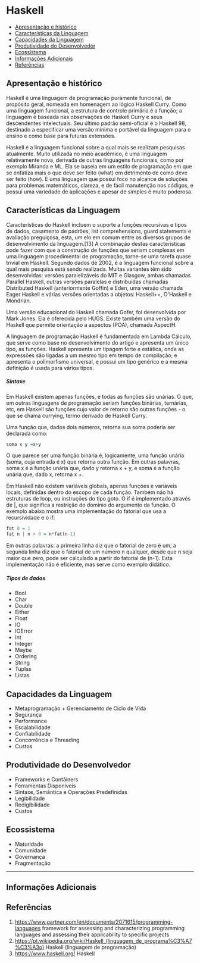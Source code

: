 # Haskell

  * [Apresentação e histórico](#apresenta--o-e-hist-rico)
  * [Características da Linguagem](#caracter-sticas-da-linguagem)
  * [Capacidades da Linguagem](#capacidades-da-linguagem)
  * [Produtividade do Desenvolvedor](#produtividade-do-desenvolvedor)
  * [Ecossistema](#ecossistema)
  * [Informações Adicionais](#informa--es-adicionais)
  * [Referências](#refer-ncias)

## Apresentação e histórico

Haskell é uma linguagem de programação puramente funcional, de propósito geral, nomeada em homenagem ao lógico Haskell Curry. Como uma linguagem funcional, a estrutura de controle primária é a função; a linguagem é baseada nas observações de Haskell Curry e seus descendentes intelectuais. Seu último padrão semi-oficial é o Haskell 98, destinado a especificar uma versão mínima e portável da linguagem para o ensino e como base para futuras extensões.

Haskell é a linguagem funcional sobre a qual mais se realizam pesquisas atualmente. Muito utilizada no meio acadêmico, ė uma linguagem relativamente nova, derivada de outras linguagens funcionais, como por exemplo Miranda e ML. Ela se baseia em um estilo de programação em que se enfatiza mais o que deve ser feito (what) em detrimento de como deve ser feito (how). É uma linguagem que possui foco no alcance de soluções para problemas matemáticos, clareza, e de fácil manutenção nos códigos, e possui uma variedade de aplicações e apesar de simples é muito poderosa.

## Características da Linguagem

Características do Haskell incluem o suporte a funções recursivas e tipos de dados, casamento de padrões, list comprehensions, guard statements e avaliação preguiçosa, esta, um elo em comum entre os diversos grupos de desenvolvimento da linguagem.[13] A combinação destas características pode fazer com que a construção de funções que seriam complexas em uma linguagem procedimental de programação, torne-se uma tarefa quase trivial em Haskell. Segundo dados de 2002, é a linguagem funcional sobre a qual mais pesquisa está sendo realizada. Muitas variantes têm sido desenvolvidas: versões paralelizáveis do MIT e Glasgow, ambas chamadas Parallel Haskell, outras versões paralelas e distribuídas chamadas Distributed Haskell (anteriormente Goffin) e Eden, uma versão chamada Eager Haskell e várias versões orientadas a objetos: Haskell++, O'Haskell e Mondrian.

Uma versão educacional do Haskell chamada Gofer, foi desenvolvida por Mark Jones. Ela é oferecida pelo HUGS. Existe também uma versão do Haskell que permite orientação a aspectos (POA), chamada AspectH.

A linguagem de programação Haskell é fundamentada em Lambda Cálculo, que serve como base no desenvolvimento do artigo e apresenta um único tipo, as funções. Haskell apresenta um tipagem forte e estática, onde as expressões são ligadas a um mesmo tipo em tempo de compilação; e apresenta o polimorfismo universal, e possui um tipo genérico e a mesma definição é usada para vários tipos.

##### Sintaxe
Em Haskell existem apenas funções, e todas as funções são unárias. O que, em outras linguagens de programação seriam funções binárias, ternárias, etc, em Haskell são funções cujo valor de retorno são outras funções - o que se chama currying, termo derivado de Haskell Curry.

Uma função que, dados dois números, retorna sua soma poderia ser declarada como:
```haskell
soma x y =x+y
```
O que parece ser uma função binária é, logicamente, uma função unária (soma, cuja entrada é x) que retorna outra função. Em outras palavras, soma x é a função unária que, dado y retorna x + y, e soma é a função unária que, dado x, retorna x +.

Em Haskell não existem variáveis globais, apenas funções e variáveis locais, definidas dentro do escopo de cada função.
Também não há estruturas de loop, ou instruções do tipo goto.
O if é implementado através de |, que significa a restrição do domínio do argumento da função.
O exemplo abaixo mostra uma implementação do fatorial que usa a recursividade e o if:
```haskell
fat 0 = 1
fat n | n > 0 = n*fat(n-1)
```
Em outras palavras: a primeira linha diz que o fatorial de zero é um; a segunda linha diz que o fatorial de um número n qualquer, desde que n seja maior que zero, pode ser calculado a partir do fatorial de (n-1). Esta implementação não é eficiente, mas serve como exemplo didático.

##### Tipos de dados
+ Bool
+ Char
+ Double
+ Either
+ Float
+ IO
+ IOError
+ Int
+ Integer
+ Maybe
+ Ordering
+ String
+ Tuplas
+ Listas

## Capacidades da Linguagem
  + Metaprogramação  + Gerenciamento de Ciclo de Vida
  + Segurança 
  + Performance
  + Escalabilidade
  + Confiabilidade
  + Concorrência e Threading 
  + Custos

## Produtividade do Desenvolvedor
  + Frameworks e Contâiners
  + Ferramentas Disponíveis
  + Sintaxe, Semântica e Operações Predefinidas
  + Legibilidade
  + Redigibilidade
  + Custos 

## Ecossistema
  + Maturidade
  + Comunidade
  + Governança
  + Fragmentação

---

## Informações Adicionais


## Referências 

1. https://www.gartner.com/en/documents/2071615/programming-languages 
framework for assessing and characterizing programming languages and assessing their applicability to specific projects
2. https://pt.wikipedia.org/wiki/Haskell_(linguagem_de_programa%C3%A7%C3%A3o)
Haskell (linguagem de programação) 
3. https://www.haskell.org/
Haskell